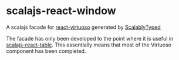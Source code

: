# scalajs-react-window

A scalajs facade for [react-virtuoso](https://virtuoso.dev/) generated by [ScalablyTyped](https://scalablytyped.org)

The facade has only been developed to the point where it is useful in [scalajs-react-table](https://github.com/toddburnside/scalajs-react-table). This essentially means that most of the Virtuoso component has been completed.
